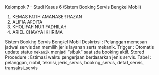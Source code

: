 Kelompok 7 – Studi Kasus 6 (Sistem Booking Servis Bengkel Mobil)
1. KEMAS FATIH AMANASER RAZAN
2. ALIFIA ARDITA
3. KHOLIFAH NUR FADHILAH
4. ARIEL CHAVYA IKHRIMA

Sistem Booking Servis Bengkel Mobil
Deskripsi : Pelanggan memesan jadwal servis dan memilih jenis layanan serta
mekanik. 
Trigger : Otomatis update status `mekanik` menjadi “sibuk” saat ada booking aktif. 
Stored Procedure : Estimasi waktu pengerjaan berdasarkan jenis servis. 
Tabel : pelanggan, mobil, teknisi, jenis_servis, booking_servis, detail_servis, transaksi_servis
